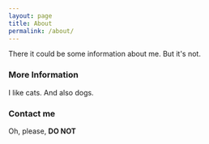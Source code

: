 ```yaml
---
layout: page
title: About
permalink: /about/
---
```


There it could be some information about me. But it's not.

### More Information

I like cats. And also dogs.

### Contact me

Oh, please, **DO NOT**

